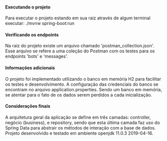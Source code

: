 #### Executando o projeto
Para executar o projeto estando em sua raiz através de algum terminal executar:
./mvnw spring-boot:run 

#### Verificando os endpoints
Na raiz do projeto existe um arquivo chamado 'postman_collection.json'. Esse arquivo 
se refere a uma coleção do Postman com os testes para os endpoints 'bots' e 'messages'.

#### Informações adicionais
O projeto foi implementado utilizando o banco em memória H2 para facilitar os testes
e desenvolvimento. A configuração das credenciais do banco se encontram no arquivo 
application.properties. Sendo um banco em memória, se atentar para o fato de os dados 
serem perdidos a cada inicialização.

#### Considerações finais
A arquitetura geral da aplicação se define em três camadas: controller, negócio (business), e 
repository, sendo que esta última camada faz uso do Spring Data para abstrair os métodos 
de interação com a base de dados.
Projeto desenvolvido e testado em ambiente openjdk 11.0.3 2019-04-16.